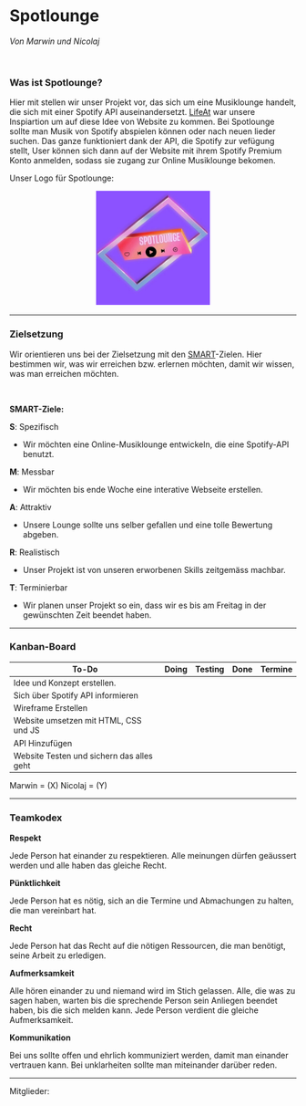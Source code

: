 # Spotlounge 
_Von Marwin und Nicolaj_

<br>

### Was ist Spotlounge?

Hier mit stellen wir unser Projekt vor, das sich um eine Musiklounge handelt, die sich mit einer Spotify API auseinandersetzt. [LifeAt](https://lifeat.io/) war unsere Inspiartion um auf diese Idee von Website zu kommen. Bei Spotlounge sollte man Musik von Spotify abspielen können oder nach neuen lieder suchen. Das ganze funktioniert dank der API, die Spotify zur vefügung stellt, User können sich dann auf der Website mit ihrem Spotify Premium Konto anmelden, sodass sie zugang zur Online Musiklounge bekomen.

Unser Logo für Spotlounge:

<center><img src="/Images/Logo.jpg" alt="Logo von Spotlounge" width="200" height="200"></center>

---

### Zielsetzung

Wir orientieren uns bei der Zielsetzung mit den [SMART](https://kommunalwiki.boell.de/index.php/SMART-Ziele#:~:text=SMART%20ist%20die%20Abkürzung%20für,attraktiv%2C%20realistisch%20und%20terminiert%20sein.)-Zielen. Hier bestimmen wir, was wir erreichen bzw. erlernen möchten, damit wir wissen, was man erreichen möchten.

<br>

**SMART-Ziele:**  

**S**: Spezifisch 
- Wir möchten eine Online-Musiklounge entwickeln, die eine Spotify-API benutzt.

**M**: Messbar
- Wir möchten bis ende Woche eine interative Webseite erstellen.

**A**: Attraktiv
- Unsere Lounge sollte uns selber gefallen und eine tolle Bewertung abgeben.

**R**: Realistisch
- Unser Projekt ist von unseren erworbenen Skills zeitgemäss machbar.

**T**: Terminierbar
- Wir planen unser Projekt so ein, dass wir es bis am Freitag in der gewünschten Zeit beendet haben.

---

### Kanban-Board

| To-Do                                     | Doing | Testing | Done | Termine |
|-------------------------------------------|-------|---------|------|---------|
| Idee und Konzept erstellen.               |       |         |      |         |
| Sich über Spotify API informieren         |       |         |      |         |
| Wireframe Erstellen                       |       |         |      |         |
| Website umsetzen mit HTML, CSS und JS     |       |         |      |         |
| API Hinzufügen                            |       |         |      |         |
| Website Testen und sichern das alles geht |

Marwin = (X)
Nicolaj = (Y)

---

### Teamkodex

**Respekt**

Jede Person hat einander zu respektieren. Alle meinungen dürfen geäussert werden und alle haben das gleiche Recht.

**Pünktlichkeit**

Jede Person hat es nötig, sich an die Termine und Abmachungen zu halten, die man vereinbart hat.

**Recht**

Jede Person hat das Recht auf die nötigen Ressourcen, die man benötigt, seine Arbeit zu erledigen. 

**Aufmerksamkeit**

Alle hören einander zu und niemand wird im Stich gelassen. Alle, die was zu sagen haben, warten bis die sprechende Person sein Anliegen beendet haben, bis die sich melden kann. Jede Person verdient die gleiche Aufmerksamkeit.

**Kommunikation**

Bei uns sollte offen und ehrlich kommuniziert werden, damit man einander vertrauen kann. Bei unklarheiten sollte man miteinander darüber reden.

---

Mitglieder:


